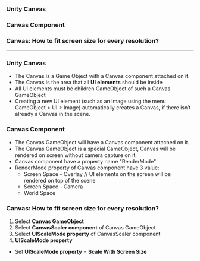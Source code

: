 
### Unity Canvas
### Canvas Component
### Canvas: How to fit screen size for every resolution?

----------------------------------------------------------

### Unity Canvas

* The Canvas is a Game Object with a Canvas component attached on it.
* The Canvas is the area that all **UI elements** should be inside
* All UI elements must be children GameObject of such a Canvas GameObject
* Creating a new UI element (such as an Image using the menu GameObject > UI > Image) automatically creates a Canvas, if there isn’t already a Canvas in the scene.

### Canvas Component

* The Canvas GameObject will have a Canvas component attached on it.
* The Canvas GameObject is a special GameObject, Canvas will be rendered on screen without camera capture on it.
* Canvas component have a property name "RenderMode"
* RenderMode property of Canvas component have 3 value:
  * Screen Space - Overlay // UI elements on the screen will be rendered on top of the scene
  * Screen Space - Camera
  * World Space

### Canvas: How to fit screen size for every resolution?

1. Select **Canvas GameObject**
2. Select **CanvasScaler component** of Canvas GameObject
3. Select **UIScaleMode property** of CanvasScaler component
4. **UIScaleMode property**
  * Set **UIScaleMode property** = **Scale With Screen Size**

